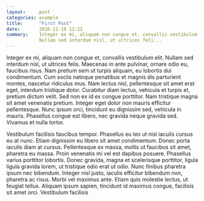 ```yaml
---
layout:     post
categories: example
title:      "First Post"
date:       2016-11-18 12:22
summary:    Integer ex mi, aliquam non congue et, convallis vestibulum elit.
            Nullam sed interdum nisl, ut ultrices feli...
---
```

Integer ex mi, aliquam non congue et, convallis vestibulum elit. Nullam sed interdum nisl, ut ultrices felis. 
Maecenas in ante pulvinar, ornare odio eu, faucibus risus. Nam pretium sem ut turpis aliquam, eu lobortis dui
condimentum. Cum sociis natoque penatibus et magnis dis parturient montes, nascetur ridiculus mus. Nam lectus nisl, 
pellentesque sit amet erat eget, interdum tristique dolor. Curabitur diam lectus, vehicula et turpis et, pretium dictum velit. 
Sed non ex id ex congue porttitor. Nam tristique magna sit amet venenatis pretium. Integer eget dolor non mauris efficitur pellentesque. 
Nunc ipsum orci, tincidunt eu dignissim sed, vehicula in mauris. Phasellus congue est libero, nec gravida neque gravida sed.
Vivamus et nulla tortor.

Vestibulum facilisis faucibus tempor. Phasellus eu leo ut nisl iaculis cursus eu at nunc. Etiam dignissim eu libero sit
amet condimentum. Donec porta iaculis diam at cursus. Pellentesque ex massa, mollis ut faucibus sit amet, pharetra eu massa. 
Proin venenatis mi vel est dapibus posuere. Phasellus varius porttitor lobortis. Donec gravida, magna et 
scelerisque porttitor, ligula ligula gravida lorem, ut tristique odio erat ut odio. Nunc finibus pharetra 
ipsum nec bibendum. Integer nisl justo, iaculis efficitur bibendum non, pharetra ac risus. Morbi vel maximus ante. 
Etiam quis molestie lectus, ut feugiat tellus. Aliquam ipsum sapien, tincidunt id maximus congue, 
facilisis sit amet orci.
Vestibulum facilisis
    

    
